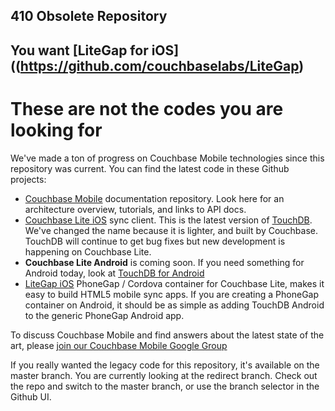 ## 410 Obsolete Repository

## You want [LiteGap for iOS]((https://github.com/couchbaselabs/LiteGap)

# These are not the codes you are looking for

We've made a ton of progress on Couchbase Mobile technologies since this repository was current. You can find the latest code in these Github projects:

* [Couchbase Mobile](https://github.com/couchbase/mobile) documentation repository. Look here for an architecture overview, tutorials, and links to API docs.
* [Couchbase Lite iOS](https://github.com/couchbase/couchbase-lite-ios) sync client. This is the latest version of [TouchDB](https://github.com/couchbaselabs/TouchDB-iOS). We've changed the name because it is lighter, and built by Couchbase. TouchDB will continue to get bug fixes but new development is happening on Couchbase Lite.
* **Couchbase Lite Android** is coming soon. If you need something for Android today, look at [TouchDB for Android](https://github.com/couchbaselabs/TouchDB-Android)
* [LiteGap iOS](https://github.com/couchbaselabs/LiteGap) PhoneGap / Cordova container for Couchbase Lite, makes it easy to build HTML5 mobile sync apps. If you are creating a PhoneGap container on Android, it should be as simple as adding TouchDB Android to the generic PhoneGap Android app.

To discuss Couchbase Mobile and find answers about the latest state of the art, please [join our Couchbase Mobile Google Group](https://groups.google.com/forum/#!forum/mobile-couchbase)

If you really wanted the legacy code for this repository, it's available on the master branch. You are currently looking at the redirect branch. Check out the repo and switch to the master branch, or use the branch selector in the Github UI.

